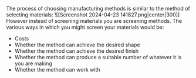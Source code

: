 The process of choosing manufacturing methods is similar to the method of selecting materials:
![[Screenshot 2024-04-23 141827.png|center|300]]
However instead of screening materials you are screening methods.
The various ways in which you might screen your materials would be:
- Costs
- Whether the method can achieve the desired shape
- Whether the method can achieve the desired finish
- Whether the method can produce a suitable number of whatever it is you are making
- Whether the method can work with 